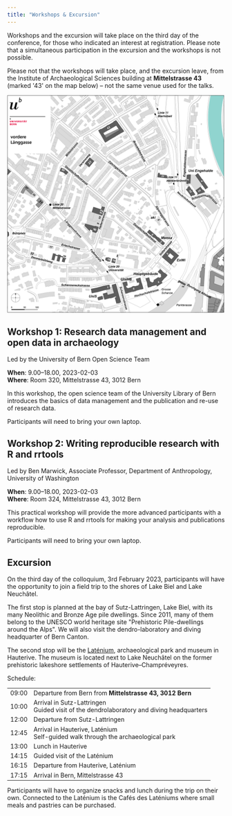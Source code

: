 ```yaml
---
title: "Workshops & Excursion"
---
```


Workshops and the excursion will take place on the third day of the conference, for those who indicated an interest at registration. Please note that a simultaneous participation in the excursion and the workshops is not possible.

Please not that the workshops will take place, and the excursion leave, from the Institute of Archaeological Sciences building at **Mittelstrasse 43** (marked '43' on the map below) – not the same venue used for the talks.

![](/images/07_Uni_Mittelstrasse_Quartier.png)

## Workshop 1: Research data management and open data in archaeology

Led by the University of Bern Open Science Team

**When**: 9.00–18.00, 2023-02-03  
**Where**: Room 320, Mittelstrasse 43, 3012 Bern

In this workshop, the open science team of the University Library of Bern introduces the basics of data management and the publication and re-use of research data.

Participants will need to bring your own laptop.

## Workshop 2: Writing reproducible research with R and rrtools

Led by Ben Marwick, Associate Professor, Department of Anthropology, University of Washington

**When**: 9.00–18.00, 2023-02-03  
**Where**: Room 324, Mittelstrasse 43, 3012 Bern

This practical workshop will provide the more advanced participants with a workflow how to use R and rrtools for making your analysis and publications reproducible.

Participants will need to bring your own laptop.

## Excursion

On the third day of the colloquium, 3rd February 2023, participants will have the opportunity to join a field trip to the shores of Lake Biel and Lake Neuchâtel.

The first stop is planned at the bay of Sutz-Lattringen, Lake Biel, with its many Neolithic and Bronze Age pile dwellings. Since 2011, many of them belong to the UNESCO world heritage site "Prehistoric Pile-dwellings around the Alps".  We will also visit the dendro-laboratory and diving headquarter of Bern Canton.

The second stop will be the [Laténium](http://latenium.ch/en/), archaeological park and museum in Hauterive. The museum is located next to Lake Neuchâtel on the former prehistoric lakeshore settlements of Hauterive–Champréveyres.

Schedule:

|       |                                                                                              |
| ----- | -------------------------------------------------------------------------------------------- |
| 09:00 | Departure from Bern from **Mittelstrasse 43, 3012 Bern** |
| 10:00 | Arrival in Sutz-Lattringen<br />Guided visit of the dendrolaboratory and diving headquarters |
| 12:00 | Departure from Sutz-Lattringen |
| 12:45 | Arrival in Hauterive, Laténium<br />Self-guided walk through the archaeological park |
| 13:00 | Lunch in Hauterive |
| 14:15 | Guided visit of the Laténium |
| 16:15 | Departure from Hauterive, Laténium |
| 17:15 | Arrival in Bern, Mittelstrasse 43 |

Participants will have to organize snacks and lunch during the trip on their own. 
Connected to the Laténium is the Cafés des Laténiums where small meals and pastries can be purchased.

